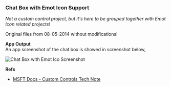 ### Chat Box with Emot Icon Support
*Not a custom control project, but it's here to be grouped together with Emot Icon related projects!*

Original files from 08-05-2014 without modifications!

**App Output**  
An app screenshot of the chat box is showed in screenshot below,  
  
![Chat Box with Emot Ico Screenshot](https://user-images.githubusercontent.com/7858031/221368040-2a500631-c886-4d47-9777-c9dccaf2de85.png)


**Refs**  
- [MSFT Docs - Custom Controls Tech Note](https://learn.microsoft.com/en-us/cpp/mfc/tn014-custom-controls)
